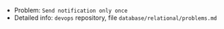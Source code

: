* Problem: `Send notification only once`
* Detailed info: `devops` repository, file `database/relational/problems.md`